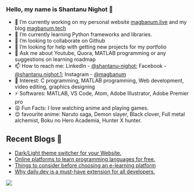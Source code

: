 ### Hello, my name is Shantanu Nighot 👋

- 🔭 I’m currently working on my personal website [magbanum.live](https://magbanum.live/) and my blog [magbanum.tech](https://magbanum.tech/)
- 🌱 I’m currently learning Python frameworks and libraries.
- 👯 I’m looking to collaborate on Github
- 🤔 I’m looking for help with getting new projects for my portfolio
- 💬 Ask me about Youtube, Quora, MATLAB programming or any suggestions on learning roadmap
- 📫 How to reach me: LinkedIn - [@shantanu-nighot](https://www.linkedin.com/in/shantanu-nighot/); Facebook - [@shantanu.nighot.1](https://www.facebook.com/shantanu.nighot.1/); Instagram - [@magbanum](https://www.instagram.com/magbanum/)
- 👀 Interest: C programming, MATLAB programming, Web development, video editing, graphics designing 
- ⚡ Softwares: MATLAB, VS Code, Atom, Adobe Illustrator, Adobe Premier pro
- 😜 Fun Facts: I love watching anime and playing games.
- 😌 favourite anime: Naruto saga, Demon slayer, Black clover, Full metal alchemist, Boku no Hero Academia, Hunter X hunter.

## Recent Blogs 📝

- [Dark/Light theme switcher for your Website.](https://magbanum.tech/darklight-theme-switcher-for-your-website)
- [Online platforms to learn programming languages for free.](https://magbanum.tech/online-platforms-to-learn-programming-languages-for-free)
- [Things to consider before choosing an e-learning platform](https://magbanum.tech/things-to-consider-before-choosing-an-e-learning-platform)
- [Why daily.dev is a must-have extension for all developers.](https://magbanum.tech/why-dailydev-is-a-must-have-extension-for-all-developers)

<img src="https://github-readme-stats.magbanum.vercel.app/api?username=magbanum&&show_icons=true&title_color=404040&icon_color=00ccff&text_color=a6a6a6&bg_color=#f2f2f2">
